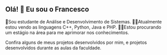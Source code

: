 ## Olá! 👋 Eu sou o Francesco

📘Sou estudante de Análise e Desenvolvimento de Sistemas.
🧑‍💻Atualmente estou vendo as linguagens C++, Python, Java e PHP.
🧑‍💼Estou procurando um estágio na área para me aprimorar nos conhecimentos.

Confira alguns de meus projetos desenvolvidos por mim, e projetos desenvolvidos durante as aulas da faculdade.
